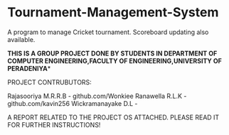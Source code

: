 # Tournament-Management-System
A program to manage Cricket tournament. Scoreboard updating also available.


**THIS IS A GROUP PROJECT DONE BY STUDENTS IN DEPARTMENT OF COMPUTER ENGINEERING,FACULTY OF ENGINEERING,UNIVERSITY OF PERADENIYA***

PROJECT CONTRUBUTORS:

Rajasooriya M.R.R.B - github.com/Wonkiee
Ranawella R.L.K - github.com/kavin256
Wickramanayake D.L -



A REPORT RELATED TO THE PROJECT OS ATTACHED. PLEASE READ IT FOR FURTHER INSTRUCTIONS!
